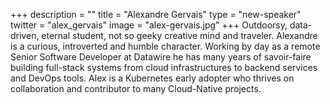 +++
description = ""
title = "Alexandre Gervais"
type = "new-speaker"
twitter = "alex_gervais"
image = "alex-gervais.jpg"
+++
Outdoorsy, data-driven, eternal student, not so geeky creative mind and traveler. Alexandre is a curious, introverted and humble character. Working by day as a remote Senior Software Developer at Datawire he has many years of savoir-faire building full-stack systems from cloud infrastructures to backend services and DevOps tools. Alex is a Kubernetes early adopter who thrives on collaboration and contributor to many Cloud-Native projects.